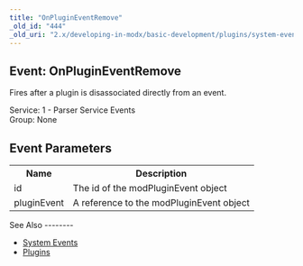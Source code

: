 ```yaml
---
title: "OnPluginEventRemove"
_old_id: "444"
_old_uri: "2.x/developing-in-modx/basic-development/plugins/system-events/onplugineventremove"
---
```


Event: OnPluginEventRemove
--------------------------

Fires after a plugin is disassociated directly from an event.

Service: 1 - Parser Service Events   
Group: None

Event Parameters
----------------

<table><tbody><tr><th>Name</th><th>Description</th></tr><tr><td>id</td><td>The id of the modPluginEvent object</td></tr><tr><td>pluginEvent</td><td>A reference to the modPluginEvent object</td></tr></tbody></table>See Also
--------

- [System Events](/revolution/2.x/developing-in-modx/basic-development/plugins/system-events "System Events")
- [Plugins](/revolution/2.x/developing-in-modx/basic-development/plugins "Plugins")